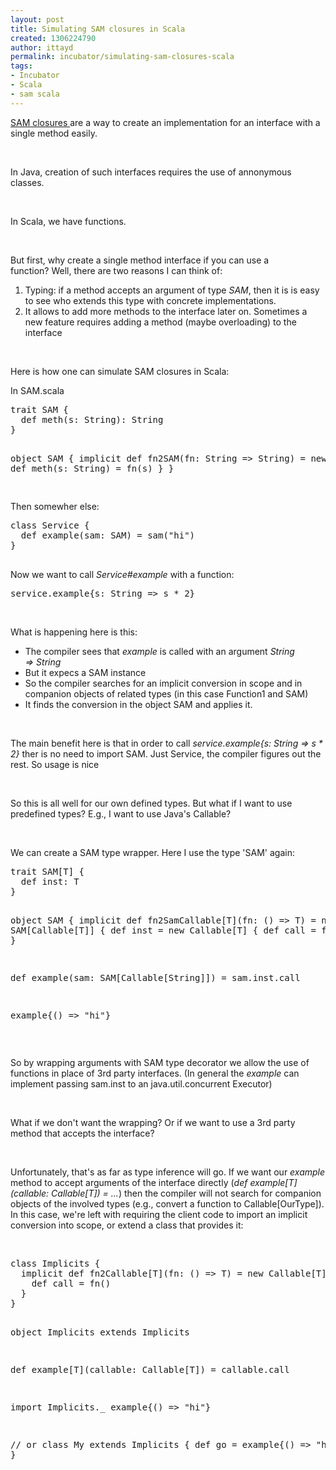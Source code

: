 ```yaml
---
layout: post
title: Simulating SAM closures in Scala
created: 1306224790
author: ittayd
permalink: incubator/simulating-sam-closures-scala
tags:
- Incubator
- Scala
- sam scala
---
```

<p><a href="https://docs.google.com/View?docid=k73_1ggr36h">SAM&nbsp;closures </a>are a way to create an implementation for an interface with a single method easily. </p>
<p>&nbsp;</p>
<p>In Java, creation of such interfaces requires the use of annonymous classes.</p>
<p>&nbsp;</p>
<p>In Scala, we have functions.</p>
<p>&nbsp;</p>
<p>But first, why create a single method interface if you can use a function?&nbsp;Well, there are two reasons I&nbsp;can think of:</p>
<ol>
    <li>Typing: if a method accepts an argument of type <em>SAM</em>, then it is is easy to see who extends this type with concrete implementations.</li>
    <li>It allows to add more methods to the interface later on. Sometimes a new feature requires adding a method (maybe overloading)&nbsp;to the interface</li>
</ol>
<p>&nbsp;</p>
<p>Here is how one can simulate SAM&nbsp;closures in Scala:</p>
<p>In SAM.scala</p>
<pre title="code" class="brush: scala;">
trait SAM {
  def meth(s: String): String
}

object SAM {
  implicit def fn2SAM(fn: String =&gt; String) = new SAM {
    def meth(s: String) = fn(s)
  }
}


</pre>
<p>Then somewher else:</p>
<pre title="code" class="brush: scala;">
class Service {
  def example(sam: SAM) = sam(&quot;hi&quot;)
}

</pre>
<p>Now we want to call <em>Service#example</em> with a function:</p>
<pre title="code" class="brush: scala;">
service.example{s: String =&gt; s * 2}</pre>
<p>&nbsp;</p>
<p>What is happening here is this:</p>
<ul>
    <li>The compiler sees that <em>example </em>is called with an argument <em>String =&gt;&nbsp;String</em></li>
    <li>But it expecs a SAM&nbsp;instance</li>
    <li>So the compiler searches for an implicit conversion in scope and in companion objects of related types (in this case Function1 and SAM)</li>
    <li>It finds the conversion in the object SAM&nbsp;and applies it.</li>
</ul>
<p>&nbsp;</p>
<p>The main benefit here is that in order to call <em>service.example{s: String =&gt; s * 2}</em> ther is no need to import SAM. Just Service, the compiler figures out the rest. So usage is nice</p>
<p>&nbsp;</p>
<p>So this is all well for our own defined types. But what if I&nbsp;want to use predefined types?&nbsp;E.g., I&nbsp;want to use Java's Callable?</p>
<p>&nbsp;</p>
<p>We can create a SAM&nbsp;type wrapper. Here I&nbsp;use the type 'SAM' again:</p>
<pre title="code" class="brush: scala;">
trait SAM[T] {
  def inst: T
}

object SAM {
  implicit def fn2SamCallable[T](fn: () =&gt; T) = new SAM[Callable[T]] {
    def inst = new Callable[T] {
      def call = fn()
    }
  }
} 

def example(sam: SAM[Callable[String]]) = sam.inst.call

example{() =&gt; &quot;hi&quot;}</pre>
<p>&nbsp;</p>
<p>So by wrapping arguments with SAM type decorator we allow the use of functions in place of 3rd party interfaces. (In general the <em>example</em> can implement passing sam.inst to an java.util.concurrent Executor)</p>
<p>&nbsp;</p>
<p>What if we don't want the wrapping?&nbsp;Or if we want to use a 3rd party method that accepts the interface?</p>
<p>&nbsp;</p>
<p>Unfortunately, that's as far as type inference will go. If we want our <em>example </em>method to accept arguments of the interface directly (<em>def example[T](callable:&nbsp;Callable[T]) = ...</em>) then the compiler will not search for companion objects of the involved types (e.g., convert a function to Callable[OurType]). In this case, we're left with requiring the client code to import an implicit conversion into scope, or extend a class that provides it:</p>
<p>&nbsp;</p>
<pre title="code" class="brush: scala;">
class Implicits {
  implicit def fn2Callable[T](fn: () =&gt; T) = new Callable[T] {
    def call = fn()
  }
}

object Implicits extends Implicits

def example[T](callable: Callable[T]) = callable.call

import Implicits._
example{() =&gt; &quot;hi&quot;}

// or
class My extends Implicits {
  def go = example{() =&gt; &quot;hi&quot;}
}

</pre>
<p>&nbsp;</p>
